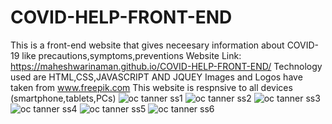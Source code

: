 # COVID-HELP-FRONT-END
This is a front-end website that gives neceesary information about COVID-19 like precautions,symptoms,preventions
Website Link: https://maheshwarinaman.github.io/COVID-HELP-FRONT-END/
Technology used are HTML,CSS,JAVASCRIPT AND JQUEY
Images and Logos  have taken from www.freepik.com
This website is respnsive to all devices (smartphone,tablets,PCs)
![oc tanner ss1](https://user-images.githubusercontent.com/49190119/129913630-78a26771-4677-4c75-96b6-b59d74333b54.PNG)
![oc tanner ss2](https://user-images.githubusercontent.com/49190119/129913763-32f03cb6-ee07-45b4-b96a-f9583fb077f3.PNG)
![oc tanner ss3](https://user-images.githubusercontent.com/49190119/129913817-d33a37dc-c8a4-40fb-829d-bc6e1a5daa8b.PNG)
![oc tanner ss4](https://user-images.githubusercontent.com/49190119/129913859-09d61267-0881-4dec-9564-5e13b04463bb.PNG)
![oc tanner ss5](https://user-images.githubusercontent.com/49190119/129913890-7587d7b0-ea96-42eb-b30f-c3fb61de02d7.PNG)
![oc tanner ss6](https://user-images.githubusercontent.com/49190119/129913920-5964ddc9-7cf7-4110-a57c-2e7e545c7be3.PNG)




